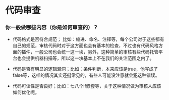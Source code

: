 # 代码审查

### 你一般做哪些内容（你是如何审查的）？

- 代码格式是否符合规范； 比如：缩进、命名、注释等，每个公司对于这些都有自己的规范，审核代码时对于这方面也会有基本的检查，不过也有代码风格方面的插件，一般公司也会统一这一块，另外，这种简单的审核有些代码托管平台也会提供机器扫描等，所以这一块基本上不在我们的关注范围之内了。

- 代码是否有明显的逻辑漏洞；比如：条件判断，本来应该是true，他写成了false等，这样的情况其实还挺常见的，有些人可能没注意就会犯这种错误。

- 代码可读性是否良好；比如：七八个if嵌套等，关于这种情况做为审核人应该如何优化呢。